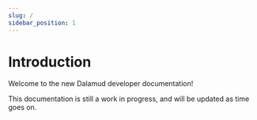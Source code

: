 ```yaml
---
slug: /
sidebar_position: 1
---
```


# Introduction

Welcome to the new Dalamud developer documentation!

This documentation is still a work in progress, and will be updated as time goes on.

